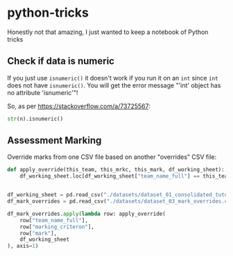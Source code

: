# python-tricks

Honestly not that amazing, I just wanted to keep a notebook of Python tricks

## Check if data is numeric

If you just use `isnumeric()` it doesn't work if you run it on an `int` since `int` does not have `isnumeric()`. You will get the error message "'int' object has no attribute 'isnumeric'"!

So, as per https://stackoverflow.com/a/73725567:

```python
str(n).isnumeric()
```

## Assessment Marking

Override marks from one CSV file based on another "overrides" CSV file:

```python
def apply_override(this_team, this_mrkc, this_mark, df_working_sheet):
    df_working_sheet.loc[df_working_sheet["team_name_full"] == this_team, this_mrkc] = int(this_mark)


df_working_sheet = pd.read_csv("./datasets/dataset_01_consolidated_tutor_supplied.csv")
df_mark_overrides = pd.read_csv("./datasets/dataset_03_mark_overrides.csv")

df_mark_overrides.apply(lambda row: apply_override(
    row["team_name_full"],
    row["marking_criteron"],
    row["mark"],
    df_working_sheet
), axis=1)

```
